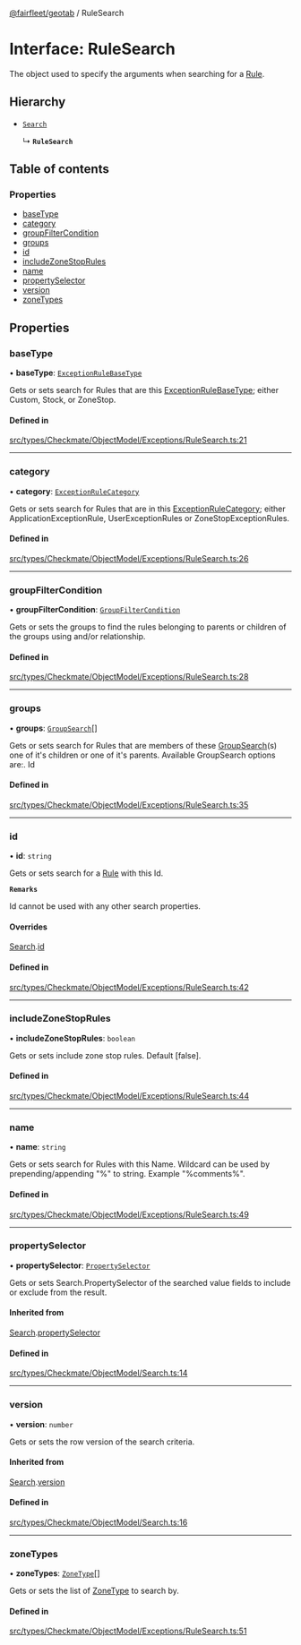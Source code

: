 [@fairfleet/geotab](../README.md) / RuleSearch

# Interface: RuleSearch

The object used to specify the arguments when searching for a
 [Rule](Rule.md).

## Hierarchy

- [`Search`](Search.md)

  ↳ **`RuleSearch`**

## Table of contents

### Properties

- [baseType](RuleSearch.md#basetype)
- [category](RuleSearch.md#category)
- [groupFilterCondition](RuleSearch.md#groupfiltercondition)
- [groups](RuleSearch.md#groups)
- [id](RuleSearch.md#id)
- [includeZoneStopRules](RuleSearch.md#includezonestoprules)
- [name](RuleSearch.md#name)
- [propertySelector](RuleSearch.md#propertyselector)
- [version](RuleSearch.md#version)
- [zoneTypes](RuleSearch.md#zonetypes)

## Properties

### baseType

• **baseType**: [`ExceptionRuleBaseType`](../README.md#exceptionrulebasetype)

Gets or sets search for Rules that are this
 [ExceptionRuleBaseType](../README.md#exceptionrulebasetype); either Custom, Stock, or ZoneStop.

#### Defined in

[src/types/Checkmate/ObjectModel/Exceptions/RuleSearch.ts:21](https://github.com/fairfleet/geotab/blob/d57d931/src/types/Checkmate/ObjectModel/Exceptions/RuleSearch.ts#L21)

___

### category

• **category**: [`ExceptionRuleCategory`](../README.md#exceptionrulecategory)

Gets or sets search for Rules that are in this
 [ExceptionRuleCategory](../README.md#exceptionrulecategory); either ApplicationExceptionRule, UserExceptionRules or ZoneStopExceptionRules.

#### Defined in

[src/types/Checkmate/ObjectModel/Exceptions/RuleSearch.ts:26](https://github.com/fairfleet/geotab/blob/d57d931/src/types/Checkmate/ObjectModel/Exceptions/RuleSearch.ts#L26)

___

### groupFilterCondition

• **groupFilterCondition**: [`GroupFilterCondition`](GroupFilterCondition.md)

Gets or sets the groups to find the rules belonging to parents or children of the groups using and/or relationship.

#### Defined in

[src/types/Checkmate/ObjectModel/Exceptions/RuleSearch.ts:28](https://github.com/fairfleet/geotab/blob/d57d931/src/types/Checkmate/ObjectModel/Exceptions/RuleSearch.ts#L28)

___

### groups

• **groups**: [`GroupSearch`](GroupSearch.md)[]

Gets or sets search for Rules that are members of these [GroupSearch](GroupSearch.md)(s) one of
 it's children or one of it's parents.
 Available GroupSearch options are:.
 <list><item><description>Id</description></item></list>

#### Defined in

[src/types/Checkmate/ObjectModel/Exceptions/RuleSearch.ts:35](https://github.com/fairfleet/geotab/blob/d57d931/src/types/Checkmate/ObjectModel/Exceptions/RuleSearch.ts#L35)

___

### id

• **id**: `string`

Gets or sets search for a [Rule](Rule.md) with this
 Id.

**`Remarks`**

Id cannot be used with any other search properties.

#### Overrides

[Search](Search.md).[id](Search.md#id)

#### Defined in

[src/types/Checkmate/ObjectModel/Exceptions/RuleSearch.ts:42](https://github.com/fairfleet/geotab/blob/d57d931/src/types/Checkmate/ObjectModel/Exceptions/RuleSearch.ts#L42)

___

### includeZoneStopRules

• **includeZoneStopRules**: `boolean`

Gets or sets include zone stop rules. Default [false].

#### Defined in

[src/types/Checkmate/ObjectModel/Exceptions/RuleSearch.ts:44](https://github.com/fairfleet/geotab/blob/d57d931/src/types/Checkmate/ObjectModel/Exceptions/RuleSearch.ts#L44)

___

### name

• **name**: `string`

Gets or sets search for Rules with this Name. Wildcard can be used by prepending/appending "%" to string. Example
 "%comments%".

#### Defined in

[src/types/Checkmate/ObjectModel/Exceptions/RuleSearch.ts:49](https://github.com/fairfleet/geotab/blob/d57d931/src/types/Checkmate/ObjectModel/Exceptions/RuleSearch.ts#L49)

___

### propertySelector

• **propertySelector**: [`PropertySelector`](PropertySelector.md)

Gets or sets Search.PropertySelector of the searched value fields to include or exclude from the result.

#### Inherited from

[Search](Search.md).[propertySelector](Search.md#propertyselector)

#### Defined in

[src/types/Checkmate/ObjectModel/Search.ts:14](https://github.com/fairfleet/geotab/blob/d57d931/src/types/Checkmate/ObjectModel/Search.ts#L14)

___

### version

• **version**: `number`

Gets or sets the row version of the search criteria.

#### Inherited from

[Search](Search.md).[version](Search.md#version)

#### Defined in

[src/types/Checkmate/ObjectModel/Search.ts:16](https://github.com/fairfleet/geotab/blob/d57d931/src/types/Checkmate/ObjectModel/Search.ts#L16)

___

### zoneTypes

• **zoneTypes**: [`ZoneType`](ZoneType.md)[]

Gets or sets the list of [ZoneType](ZoneType.md) to search by.

#### Defined in

[src/types/Checkmate/ObjectModel/Exceptions/RuleSearch.ts:51](https://github.com/fairfleet/geotab/blob/d57d931/src/types/Checkmate/ObjectModel/Exceptions/RuleSearch.ts#L51)
